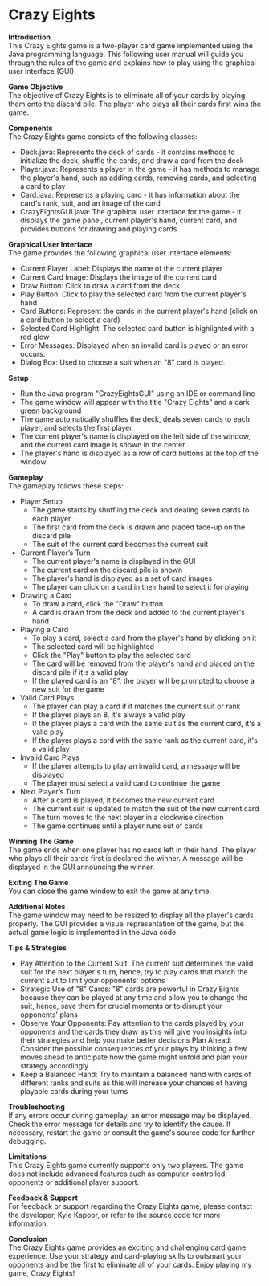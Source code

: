 # Crazy Eights

**Introduction**  
This Crazy Eights game is a two-player card game implemented using the Java programming language. This following user manual will guide you through the rules of the game and explains how to play using the graphical user interface (GUI). 

**Game Objective**  
The objective of Crazy Eights is to eliminate all of your cards by playing them onto the discard pile. The player who plays all their cards first wins the game.

**Components**  
The Crazy Eights game consists of the following classes:
- Deck.java: Represents the deck of cards - it contains methods to initialize the deck, shuffle the cards, and draw a card from the deck
- Player.java: Represents a player in the game - it has methods to manage the player's hand, such as adding cards, removing cards, and selecting a card to play
- Card.java: Represents a playing card - it has information about the card's rank, suit, and an image of the card
- CrazyEightsGUI.java: The graphical user interface for the game - it displays the game panel, current player's hand, current card, and provides buttons for drawing and playing cards

**Graphical User Interface**  
The game provides the following graphical user interface elements:
- Current Player Label: Displays the name of the current player
- Current Card Image: Displays the image of the current card
- Draw Button: Click to draw a card from the deck
- Play Button: Click to play the selected card from the current player's hand
- Card Buttons: Represent the cards in the current player's hand (click on a card button to select a card)
- Selected Card Highlight: The selected card button is highlighted with a red glow
- Error Messages: Displayed when an invalid card is played or an error occurs.
- Dialog Box: Used to choose a suit when an "8" card is played.

**Setup**
- Run the Java program "CrazyEightsGUI" using an IDE or command line
- The game window will appear with the title "Crazy Eights" and a dark green background
- The game automatically shuffles the deck, deals seven cards to each player, and selects the first player
- The current player's name is displayed on the left side of the window, and the current card image is shown in the center
- The player's hand is displayed as a row of card buttons at the top of the window

**Gameplay**  
The gameplay follows these steps:
- Player Setup
    - The game starts by shuffling the deck and dealing seven cards to each player
    - The first card from the deck is drawn and placed face-up on the discard pile
    - The suit of the current card becomes the current suit
- Current Player’s Turn
    - The current player's name is displayed in the GUI
    - The current card on the discard pile is shown
    - The player's hand is displayed as a set of card images
    - The player can click on a card in their hand to select it for playing
- Drawing a Card
    - To draw a card, click the "Draw" button
    - A card is drawn from the deck and added to the current player's hand
- Playing a Card
    - To play a card, select a card from the player's hand by clicking on it
    - The selected card will be highlighted
    - Click the "Play" button to play the selected card
    - The card will be removed from the player's hand and placed on the discard pile if it's a valid play
    - If the played card is an “8”, the player will be prompted to choose a new suit for the game
- Valid Card Plays
    - The player can play a card if it matches the current suit or rank
    - If the player plays an 8, it's always a valid play
    - If the player plays a card with the same suit as the current card, it's a valid play
    - If the player plays a card with the same rank as the current card, it's a valid play
- Invalid Card Plays
    - If the player attempts to play an invalid card, a message will be displayed
    - The player must select a valid card to continue the game
- Next Player’s Turn
    - After a card is played, it becomes the new current card
    - The current suit is updated to match the suit of the new current card
    - The turn moves to the next player in a clockwise direction
    - The game continues until a player runs out of cards

**Winning The Game**  
The game ends when one player has no cards left in their hand. The player who plays all their cards first is declared the winner. A message will be displayed in the GUI announcing the winner.

**Exiting The Game**  
You can close the game window to exit the game at any time.

**Additional Notes**  
The game window may need to be resized to display all the player's cards properly. The GUI provides a visual representation of the game, but the actual game logic is implemented in the Java code.

**Tips & Strategies**  
- Pay Attention to the Current Suit: The current suit determines the valid suit for the next player's turn, hence, try to play cards that match the current suit to limit your opponents' options
- Strategic Use of "8" Cards: "8" cards are powerful in Crazy Eights because they can be played at any time and allow you to change the suit, hence, save them for crucial moments or to disrupt your opponents' plans
- Observe Your Opponents: Pay attention to the cards played by your opponents and the cards they draw as this will give you insights into their strategies and help you make better decisions
Plan Ahead: Consider the possible consequences of your plays by thinking a few moves ahead to anticipate how the game might unfold and plan your strategy accordingly
- Keep a Balanced Hand: Try to maintain a balanced hand with cards of different ranks and suits as this will increase your chances of having playable cards during your turns

**Troubleshooting**  
If any errors occur during gameplay, an error message may be displayed. Check the error message for details and try to identify the cause. If necessary, restart the game or consult the game's source code for further debugging.

**Limitations**  
This Crazy Eights game currently supports only two players. The game does not include advanced features such as computer-controlled opponents or additional player support. 

**Feedback & Support**  
For feedback or support regarding the Crazy Eights game, please contact the developer, Kyle Kapoor, or refer to the source code for more information.

**Conclusion**  
The Crazy Eights game provides an exciting and challenging card game experience. Use your strategy and card-playing skills to outsmart your opponents and be the first to eliminate all of your cards. Enjoy playing my game, Crazy Eights!
